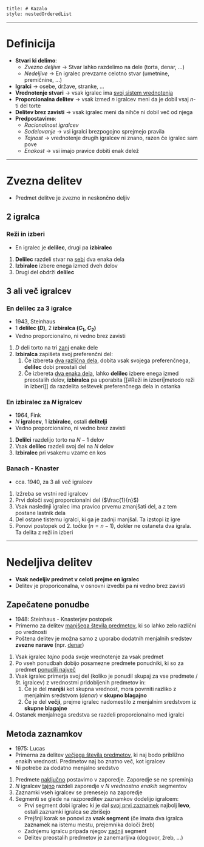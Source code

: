 ```table-of-contents
title: # Kazalo
style: nestedOrderedList
```
---
# Definicija
- **Stvari ki delimo**:
	- *Zvezno deljive* -> Stvar lahko razdelimo na dele (torta, denar, ...)
	- *Nedeljive* -> En igralec prevzame celotno stvar (umetnine, premičnine, ...)
- **Igralci** -> osebe, države, stranke, ...
- **Vrednotenje stvari** -> vsak igralec ima <u>svoj sistem vrednotenja</u>
- **Proporcionalna delitev** -> vsak izmed $n$ igralcev meni da je dobil vsaj $n$-ti del torte
- **Delitev brez zavisti** -> vsak igralec meni da nihče ni dobil več od njega
- **Predpostavimo**:
	- *Racionalnost igralcev*
	- *Sodelovanje* -> vsi igralci brezpogojno sprejmejo pravila
	- *Tajnost* -> vrednotenje drugih igralcev ni znano, razen če igralec sam pove
	- *Enakost* -> vsi imajo pravice dobiti enak delež
---
# Zvezna delitev
- Predmet delitve je zvezno in neskončno deljiv
## 2 igralca
### Reži in izberi
- En igralec je **delilec**, drugi pa **izbiralec**

1. **Delilec** razdeli stvar na <u>sebi</u> dva enaka dela
2. **Izbiralec** izbere enega izmed dveh delov
3. Drugi del obdrži **delilec**

## 3 ali več igralcev
### En delilec za 3 igralce
- 1943, Steinhaus
- 1 **delilec ($D$)**, 2 **izbiralca ($C_{1},\ C_{2}$)**
- Vedno proporcionalno, ni vedno brez zavisti

1. $D$ deli torto na tri <u>zanj</u> enake dele
2. **Izbiralca** zapišeta svoj preferenčni del:
	1. Če izbereta <u>dva različna dela</u>, dobita vsak svojega preferenčnega, **delilec** dobi preostali del
	2. Če izbereta <u>dva enaka dela</u>, lahko **delilec** izbere enega izmed preostalih delov, **izbiralca** pa uporabita [[#Reži in izberi|metodo reži in izberi]] da razdelita seštevek preferenčnega dela in ostanka

### En izbiralec za $N$ igralcev
- 1964, Fink
- $N$ **igralcev**, 1 **izbiralec**, ostali **delitelji**
- Vedno proporcionalno, ni vedno brez zavisti

1. **Delilci** razdelijo torto na $N-1$ delov
2. Vsak **delilec** razdeli svoj del na $N$ delov
3. **Izbiralec** pri vsakemu vzame en kos

### Banach - Knaster
- cca. 1940, za 3 ali več igralcev

1. Izžreba se vrstni red igralcev
2. Prvi določi svoj proporcionalni del ($\frac{1}{n}$)
3. Vsak naslednji igralec ima pravico prvemu zmanjšati del, a z tem postane lastnik dela
4. Del ostane tistemu igralci, ki ga je zadnji manjšal. Ta izstopi iz igre
5. Ponovi postopek od 2. točke ($n=n-1$), dokler ne ostaneta dva igrala. Ta delita z reži in izberi
---
# Nedeljiva delitev
- **Vsak nedeljiv predmet v celoti prejme en igralec**
- Delitev je proporiconalna, v osnovni izvedbi pa ni vedno brez zavisti
## Zapečatene ponudbe
- 1948: Steinhaus - Knasterjev postopek
- Primerno za delitev <u>manjšega števila predmetov</u>, ki so lahko zelo različni po vrednosti
- Poštena delitev je možna samo z uporabo dodatnih menjalnih sredstev **zvezne narave** (npr. <u>denar</u>)

1. Vsak igralec *tajno* poda svoje vrednotenje za vsak predmet
2. Po vseh ponudbah dobijo posamezne predmete ponudniki, ki so za predmet <u>ponudili največ</u>
3. Vsak igralec primerja svoj del (koliko je ponudil skupaj za vse predmete $/$ št. igralcev) z vrednostmi pridobljenih predmetov in:
	1. Če je del **manjši** kot skupna vrednost, mora povrniti razliko z menjalnim sredstvom (*denar*) v **skupno blagajno**
	2. Če je del **večji**, prejme igralec nadomestilo z menjalnim sredstvom iz **skupne blagajne**
4. Ostanek menjalnega sredstva se razdeli proporcionalno med igralci

## Metoda zaznamkov
- 1975: Lucas
- Primerna za delitev <u>večjega števila predmetov</u>, ki naj bodo približno enakih vrednosti. Predmetov naj bo znatno več, kot igralcev
- Ni potrebe za dodatno menjalno sredstvo

1. Predmete <u>naključno</u> postavimo v zaporedje. Zaporedje se ne spreminja
2. $N$ igralcev <u>tajno</u> razdeli zaporedje v $N$ *vrednostno enakih* segmentov
3. Zaznamki vseh igralcev se prenesejo na zaporedje
4. Segmenti se glede na razporeditev zaznamkov dodelijo igralcem:
	- Prvi segment dobi igralec ki je dal <u>svoj prvi zaznamek</u> najbolj **levo**, ostali zaznamki igralca se zbrišejo
	- Prejšnji korak se ponovi za **vsak segment** (če imata dva igralca zaznamek na istemu mestu, prejemnika določi žreb)
	- Zadnjemu igralcu pripada njegov <u>zadnji</u> segment
	- Delitev preostalih predmetov je zanemarljiva (dogovor, žreb, ...)